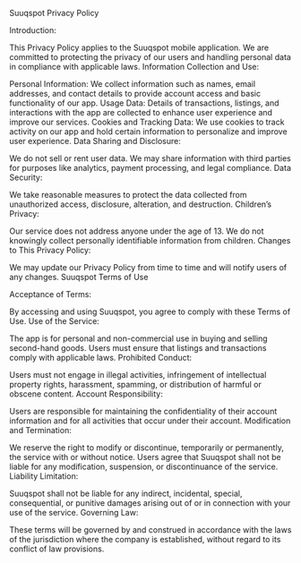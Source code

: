 Suuqspot Privacy Policy

Introduction:

This Privacy Policy applies to the Suuqspot mobile application. We are committed to protecting the privacy of our users and handling personal data in compliance with applicable laws.
Information Collection and Use:

Personal Information: We collect information such as names, email addresses, and contact details to provide account access and basic functionality of our app.
Usage Data: Details of transactions, listings, and interactions with the app are collected to enhance user experience and improve our services.
Cookies and Tracking Data: We use cookies to track activity on our app and hold certain information to personalize and improve user experience.
Data Sharing and Disclosure:

We do not sell or rent user data. We may share information with third parties for purposes like analytics, payment processing, and legal compliance.
Data Security:

We take reasonable measures to protect the data collected from unauthorized access, disclosure, alteration, and destruction.
Children’s Privacy:

Our service does not address anyone under the age of 13. We do not knowingly collect personally identifiable information from children.
Changes to This Privacy Policy:

We may update our Privacy Policy from time to time and will notify users of any changes.
Suuqspot Terms of Use

Acceptance of Terms:

By accessing and using Suuqspot, you agree to comply with these Terms of Use.
Use of the Service:

The app is for personal and non-commercial use in buying and selling second-hand goods. Users must ensure that listings and transactions comply with applicable laws.
Prohibited Conduct:

Users must not engage in illegal activities, infringement of intellectual property rights, harassment, spamming, or distribution of harmful or obscene content.
Account Responsibility:

Users are responsible for maintaining the confidentiality of their account information and for all activities that occur under their account.
Modification and Termination:

We reserve the right to modify or discontinue, temporarily or permanently, the service with or without notice. Users agree that Suuqspot shall not be liable for any modification, suspension, or discontinuance of the service.
Liability Limitation:

Suuqspot shall not be liable for any indirect, incidental, special, consequential, or punitive damages arising out of or in connection with your use of the service.
Governing Law:

These terms will be governed by and construed in accordance with the laws of the jurisdiction where the company is established, without regard to its conflict of law provisions.
